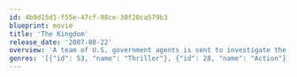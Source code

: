 ```yaml
---
id: 4b9d15d1-f55e-47cf-98ce-30f20ca579b3
blueprint: movie
title: 'The Kingdom'
release_date: '2007-08-22'
overview: 'A team of U.S. government agents is sent to investigate the bombing of an American facility in the Middle East.'
genres: '[{"id": 53, "name": "Thriller"}, {"id": 28, "name": "Action"}, {"id": 18, "name": "Drama"}]'
---
```

